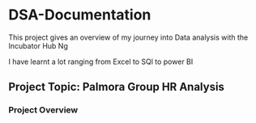# DSA-Documentation

This project gives an overview of my journey into Data analysis with the Incubator Hub Ng

I have learnt a lot ranging from Excel to SQl to power BI

## Project Topic:  Palmora Group HR Analysis
### Project Overview
